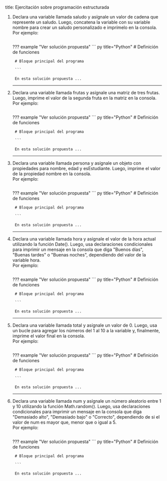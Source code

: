 title: Ejercitación sobre programación estructurada

1. Declara una variable llamada saludo y asígnale un valor de cadena que represente un saludo. Luego, concatena la variable con su variable nombre para crear un saludo personalizado e imprímelo en la consola.  
Por ejemplo:

    ``` title="Terminal (Entrada/Salida)"
    
    ```

    ??? example "Ver solución propuesta"
        ``` py title="Python"
        # Definición de funciones
        
        # Bloque principal del programa
        
        ```

        En esta solución propuesta ...

    ---

1. Declara una variable llamada frutas y asígnale una matriz de tres frutas. Luego, imprime el valor de la segunda fruta en la matriz en la consola.  
Por ejemplo:

    ``` title="Terminal (Entrada/Salida)"
    
    ```

    ??? example "Ver solución propuesta"
        ``` py title="Python"
        # Definición de funciones
        
        # Bloque principal del programa
        
        ```

        En esta solución propuesta ...

    ---

1. Declara una variable llamada persona y asígnale un objeto con propiedades para nombre, edad y esEstudiante. Luego, imprime el valor de la propiedad nombre en la consola.  
Por ejemplo:

    ``` title="Terminal (Entrada/Salida)"
    
    ```

    ??? example "Ver solución propuesta"
        ``` py title="Python"
        # Definición de funciones
        
        # Bloque principal del programa
        
        ```

        En esta solución propuesta ...

    ---

1. Declara una variable llamada hora y asígnale el valor de la hora actual utilizando la función Date(). Luego, usa declaraciones condicionales para imprimir un mensaje en la consola que diga "Buenos días", "Buenas tardes" o "Buenas noches", dependiendo del valor de la variable hora.  
Por ejemplo:

    ``` title="Terminal (Entrada/Salida)"
    
    ```

    ??? example "Ver solución propuesta"
        ``` py title="Python"
        # Definición de funciones
        
        # Bloque principal del programa
        
        ```

        En esta solución propuesta ...

    ---


1. Declara una variable llamada total y asígnale un valor de 0. Luego, usa un bucle para agregar los números del 1 al 10 a la variable y, finalmente, imprime el valor final en la consola.  
Por ejemplo:

    ``` title="Terminal (Entrada/Salida)"
    
    ```

    ??? example "Ver solución propuesta"
        ``` py title="Python"
        # Definición de funciones
        
        # Bloque principal del programa
        
        ```

        En esta solución propuesta ...

    ---

1. Declara una variable llamada num y asígnale un número aleatorio entre 1 y 10 utilizando la función Math.random(). Luego, usa declaraciones condicionales para imprimir un mensaje en la consola que diga "Demasiado alto", "Demasiado bajo" o "Correcto", dependiendo de si el valor de num es mayor que, menor que o igual a 5.  
Por ejemplo:

    ``` title="Terminal (Entrada/Salida)"
    
    ```

    ??? example "Ver solución propuesta"
        ``` py title="Python"
        # Definición de funciones
        
        # Bloque principal del programa
        
        ```

        En esta solución propuesta ...


